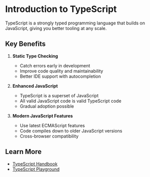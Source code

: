 # Introduction to TypeScript

TypeScript is a strongly typed programming language that builds on JavaScript, giving you better tooling at any scale.

## Key Benefits

1. **Static Type Checking**
   - Catch errors early in development
   - Improve code quality and maintainability
   - Better IDE support with autocompletion

2. **Enhanced JavaScript**
   - TypeScript is a superset of JavaScript
   - All valid JavaScript code is valid TypeScript code
   - Gradual adoption possible

3. **Modern JavaScript Features**
   - Use latest ECMAScript features
   - Code compiles down to older JavaScript versions
   - Cross-browser compatibility

## Learn More
- [TypeScript Handbook](https://www.typescriptlang.org/docs/handbook/intro.html)
- [TypeScript Playground](https://www.typescriptlang.org/play)